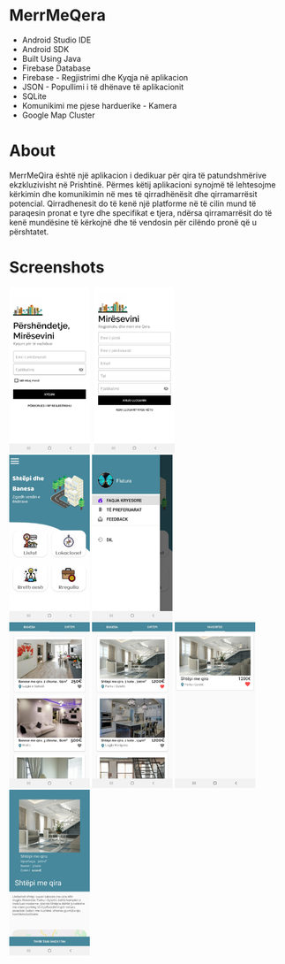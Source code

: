 # MerrMeQera

* Android Studio IDE
* Android SDK
* Built Using Java
* Firebase Database
* Firebase - Regjistrimi dhe Kyqja në aplikacion 
* JSON - Popullimi i të dhënave të aplikacionit
* SQLite
* Komunikimi me pjese harduerike - Kamera
* Google Map Cluster 



# About
MerrMeQira është një aplikacion i dedikuar për qira të patundshmërive ekzkluzivisht në Prishtinë.
Përmes këtij aplikacioni synojmë të lehtesojme kërkimin dhe komunikimin në mes të qirradhënësit dhe qirramarrësit potencial. 
Qirradhenesit do të kenë një platforme në të cilin mund të paraqesin pronat e tyre dhe specifikat e tjera, ndërsa qirramarrësit do të
kenë mundësine të kërkojnë dhe të vendosin për cilëndo pronë që u përshtatet.

# Screenshots
<img src="images/login.jpg" height="300">&nbsp; <img src="images/register.jpg" height="300"><br>
<img src="images/dashboard.jpg" height="300">&nbsp;<img src="images/menu.jpg" height="300"><br>
<img src="images/banesa.jpg" height="300">&nbsp;<img src="images/shtepia.jpg" height="300">&nbsp;<img src="images/favorites.jpg" height="300">&nbsp;<img src="images/detaje.jpg" height="300"><br>



 
 

